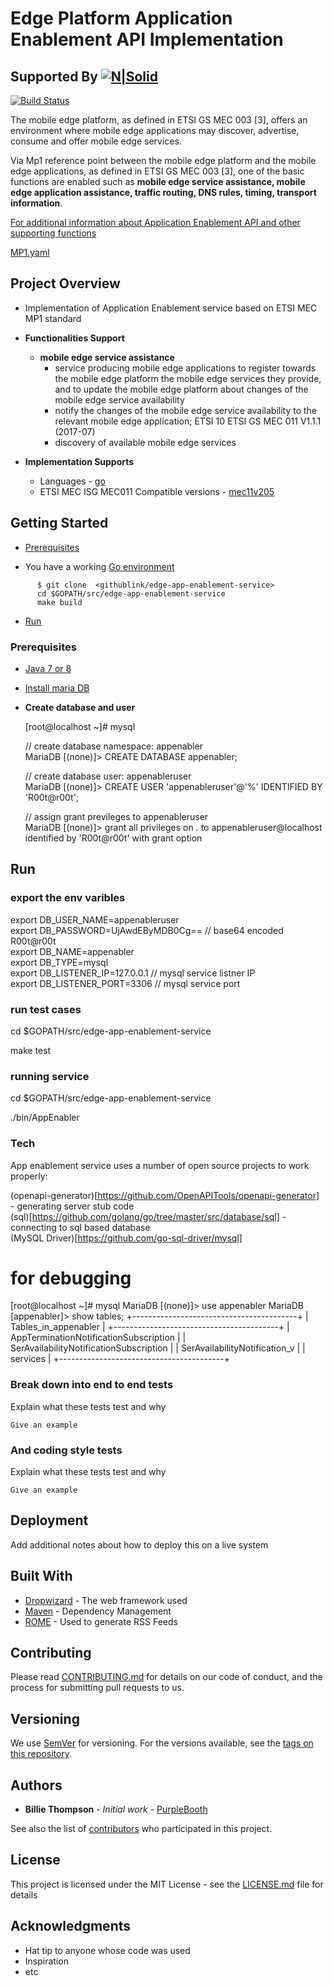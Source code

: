 # Edge Platform Application Enablement API Implementation

## Supported By [![N|Solid](https://www.nokia.com/sites/default/files/styles/original/public/media/nokia_logo_blue.png)](https://networks.nokia.com/)


[![Build Status](https://travis-ci.org/joemccann/dillinger.svg?branch=master)](https://travis-ci.org/joemccann/dillinger)

The mobile edge platform, as defined in ETSI GS MEC 003 [3], offers an environment where mobile edge applications may discover, advertise, consume and offer mobile edge services.

Via Mp1 reference point between the mobile edge platform and the mobile edge applications, as defined in ETSI GS MEC 003 [3], one of the  basic functions are enabled such as **mobile edge service assistance, mobile edge application assistance, traffic routing, DNS rules, timing, transport information**.

[For additional information about Application Enablement API and other supporting functions](https://www.etsi.org/deliver/etsi_gs/MEC/001_099/011/01.01.01_60/gs_mec011v010101p.pdf)

[MP1.yaml](https://forge.etsi.org/gitlab/mec/gs011-app-enablement-api)


## Project Overview

* Implementation of Application Enablement service based on ETSI MEC MP1 standard

* **Functionalities Support**
   * **mobile edge service assistance**
      * service producing mobile edge applications to register towards the mobile edge platform the
mobile edge services they provide, and to update the mobile edge platform about changes of the mobile
edge service availability
      * notify the changes of the mobile edge service availability to the relevant mobile edge application; ETSI 10 ETSI GS MEC 011 V1.1.1 (2017-07)
      * discovery of available mobile edge services

* **Implementation Supports**
   * Languages - [go](https://golang.org/)
   * ETSI MEC ISG MEC011 Compatible versions - [mec11v205](https://forge.etsi.org/gitlab/mec/gs011-app-enablement-api/raw/mec11v205-swagger2/Mp1.yaml)

## Getting Started

* [Prerequisites](#Prerequisites)

* You have a working [Go environment](https://golang.org/doc/install)
```
      $ git clone  <githublink/edge-app-enablement-service>
      cd $GOPATH/src/edge-app-enablement-service
      make build
```
* [Run](#Run)

### Prerequisites

* [Java 7 or 8](http://java.oracle.com/)
* [Install maria DB](https://mariadb.com/kb/en/library/mariadb-package-repository-setup-and-usage/)

* **Create database and user**

  [root@localhost ~]# mysql

  // create database namespace: appenabler\
  MariaDB [(none)]> CREATE DATABASE appenabler;

  // create database user: appenableruser\
  MariaDB [(none)]> CREATE USER 'appenableruser'@'%' IDENTIFIED BY 'R00t@r00t';

  // assign grant previleges to appenableruser\
  MariaDB [(none)]> grant all privileges on *.* to appenableruser@localhost identified by 'R00t@r00t' with grant option


## Run
### export the env varibles

export DB_USER_NAME=appenableruser \
export DB_PASSWORD=UjAwdEByMDB0Cg== // base64 encoded R00t@r00t\
export DB_NAME=appenabler\
export DB_TYPE=mysql\
export DB_LISTENER_IP=127.0.0.1 // mysql service listner IP\
export DB_LISTENER_PORT=3306 // mysql service port

### run test cases
cd $GOPATH/src/edge-app-enablement-service

make test

### running service
cd $GOPATH/src/edge-app-enablement-service

./bin/AppEnabler


### Tech
App enablement service uses a number of open source projects to work properly:

(openapi-generator)[https://github.com/OpenAPITools/openapi-generator] - generating server stub code\
(sql)[https://github.com/golang/go/tree/master/src/database/sql] - connecting to sql based database \
(MySQL Driver)[https://github.com/go-sql-driver/mysql]



# for debugging
[root@localhost ~]# mysql
MariaDB [(none)]> use appenabler
MariaDB [appenabler]> show tables;
+-----------------------------------------+
| Tables_in_appenabler                    |
+-----------------------------------------+
| AppTerminationNotificationSubscription  |
| SerAvailabilityNotificationSubscription |
| SerAvailabilityNotification_v           |
| services                                |
+-----------------------------------------+

### Break down into end to end tests

Explain what these tests test and why

```
Give an example
```

### And coding style tests

Explain what these tests test and why

```
Give an example
```

## Deployment

Add additional notes about how to deploy this on a live system

## Built With

* [Dropwizard](http://www.dropwizard.io/1.0.2/docs/) - The web framework used
* [Maven](https://maven.apache.org/) - Dependency Management
* [ROME](https://rometools.github.io/rome/) - Used to generate RSS Feeds

## Contributing

Please read [CONTRIBUTING.md](https://gist.github.com/PurpleBooth/b24679402957c63ec426) for details on our code of conduct, and the process for submitting pull requests to us.

## Versioning

We use [SemVer](http://semver.org/) for versioning. For the versions available, see the [tags on this repository](https://github.com/your/project/tags). 

## Authors

* **Billie Thompson** - *Initial work* - [PurpleBooth](https://github.com/PurpleBooth)

See also the list of [contributors](https://github.com/your/project/contributors) who participated in this project.

## License

This project is licensed under the MIT License - see the [LICENSE.md](LICENSE.md) file for details

## Acknowledgments

* Hat tip to anyone whose code was used
* Inspiration
* etc
